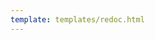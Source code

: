 ```yaml
---
template: templates/redoc.html
---
```


<redoc spec-url="../../apis/restapis/notification-senders.yaml"></redoc>
